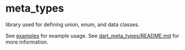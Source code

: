 # meta_types

library used for defining union, enum, and data classes.

See [examples](example/example.dart) for example usage.
See [dart_meta_types/README.md](../README.md) for more information.